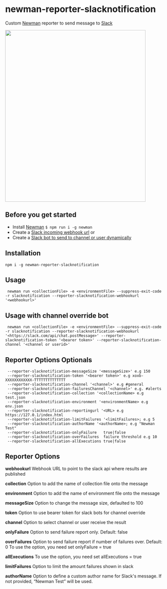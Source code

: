 # newman-reporter-slacknotification

Custom [Newman](https://github.com/postmanlabs/newman) reporter to send message to [Slack](https://slack.com/)

<img src="https://github.com/thinhdnn/newman-reporter-slacknotification/blob/master/testResults.png?raw=true" width="450"  height="550">

## Before you get started
- Install [Newman](https://github.com/postmanlabs/newman) ``` $ npm run i -g newman ```
- Create a [Slack incoming webhook url](https://api.slack.com/messaging/webhooks)
or
- Create a [Slack bot to send to channel or user dynamically](https://api.slack.com/messaging/sending)

## Installation
 ```CLI
 npm i -g newman-reporter-slacknotification
 ```

## Usage
```CLI
 newman run <collectionFile> -e <environmentFile> --suppress-exit-code -r slacknotification --reporter-slacknotification-webhookurl '<webhookurl>'
```

## Usage with channel override bot
```CLI
 newman run <collectionFile> -e <environmentFile> --suppress-exit-code -r slacknotification --reporter-slacknotification-webhookurl '<https://slack.com/api/chat.postMessage>' --reporter-slacknotification-token '<bearer token>' --reporter-slacknotification-channel '<channel or userid>'
```

## Reporter Options Optionals
```
 --reporter-slacknotification-messageSize '<messageSize>' e.g 150
 --reporter-slacknotification-token '<bearer token>' e.g xoxb-XXXXXXXXXXXX-TTTTTTTTTTTTTT
 --reporter-slacknotification-channel '<channel>' e.g #general
 --reporter-slacknotification-failuresChannel '<channel>' e.g. #alerts
 --reporter-slacknotification-collection '<collectionName> e.g test.json
 --reporter-slacknotification-environment '<environmentName> e.g env.json
 --reporter-slacknotification-reportingurl '<URL> e.g https://127.0.1/index.html
 --reporter-slacknotification-limitFailures '<limitFailures>; e.g 5
 --reporter-slacknotification-authorName '<authorName>; e.g "Newman Test"
 --reporter-slacknotification-onlyFailure   true|false
 --reporter-slacknotification-overFailures  failure threshold e.g 10
 --reporter-slacknotification-allExecutions true|false

```


## Reporter Options
**webhookurl** 
Webhook URL to point to the slack api where results are published

**collection** 
Option to add the name of collection file onto the message

**environment**
Option to add the name of environment file onto the message

**messageSize**
Option to change the message size, defaulted to 100

**token**
Option to use bearer token for slack bots for channel override

**channel**
Option to select channel or user receive the result

**onlyFailure**
Option to send failure report only. Default: false

**overFailures**
Option to send failure report if number of failures over. Default: 0
To use the option, you need set onlyFailure = true

**allExecutions**
To use the option, you need set allExecutions = true

**limitFailures**
Option to limit the amount failures shown in slack

**authorName**
Option to define a custom author name for Slack's message. If not provided, “Newman Test” will be used.

